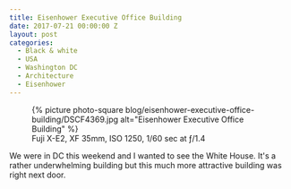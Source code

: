 ```yaml
---
title: Eisenhower Executive Office Building
date: 2017-07-21 00:00:00 Z
layout: post
categories:
  - Black & white
  - USA
  - Washington DC
  - Architecture
  - Eisenhower
---
```


<figure class="photo-square">
  {% picture photo-square blog/eisenhower-executive-office-building/DSCF4369.jpg alt="Eisenhower Executive Office Building" %}
  <figcaption>Fuji X-E2, XF 35mm, ISO 1250, 1/60 sec at ƒ/1.4</figcaption>
</figure>

We were in DC this weekend and I wanted to see the White House. It's a rather
underwhelming building but this much more attractive building was right next
door.
